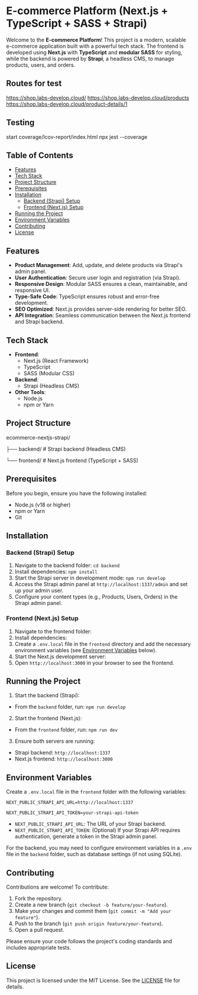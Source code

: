 # E-commerce Platform (Next.js + TypeScript + SASS + Strapi)

Welcome to the **E-commerce Platform**! This project is a modern, scalable e-commerce application built with a powerful tech stack. The frontend is developed using **Next.js** with **TypeScript** and **modular SASS** for styling, while the backend is powered by **Strapi**, a headless CMS, to manage products, users, and orders.

## Routes for test
https://shop.labs-develop.cloud/
https://shop.labs-develop.cloud/products
https://shop.labs-develop.cloud/product-details/1

## Testing

start coverage/lcov-report/index.html
npx jest --coverage

## Table of Contents
- [Features](#features)
- [Tech Stack](#tech-stack)
- [Project Structure](#project-structure)
- [Prerequisites](#prerequisites)
- [Installation](#installation)
  - [Backend (Strapi) Setup](#backend-strapi-setup)
  - [Frontend (Next.js) Setup](#frontend-nextjs-setup)
- [Running the Project](#running-the-project)
- [Environment Variables](#environment-variables)
- [Contributing](#contributing)
- [License](#license)

## Features
- **Product Management**: Add, update, and delete products via Strapi's admin panel.
- **User Authentication**: Secure user login and registration (via Strapi).
- **Responsive Design**: Modular SASS ensures a clean, maintainable, and responsive UI.
- **Type-Safe Code**: TypeScript ensures robust and error-free development.
- **SEO Optimized**: Next.js provides server-side rendering for better SEO.
- **API Integration**: Seamless communication between the Next.js frontend and Strapi backend.

## Tech Stack
- **Frontend**:
  - Next.js (React Framework)
  - TypeScript
  - SASS (Modular CSS)
- **Backend**:
  - Strapi (Headless CMS)
- **Other Tools**:
  - Node.js
  - npm or Yarn

## Project Structure

ecommerce-nextjs-strapi/

├── backend/        # Strapi backend (Headless CMS)

└── frontend/       # Next.js frontend (TypeScript + SASS)


## Prerequisites
Before you begin, ensure you have the following installed:
- Node.js (v18 or higher)
- npm or Yarn
- Git

## Installation

### Backend (Strapi) Setup
1. Navigate to the backend folder: `cd backend`
2. Install dependencies: `npm install`
3. Start the Strapi server in development mode: `npm run develop`
4. Access the Strapi admin panel at `http://localhost:1337/admin` and set up your admin user.
5. Configure your content types (e.g., Products, Users, Orders) in the Strapi admin panel.

### Frontend (Next.js) Setup
1. Navigate to the frontend folder:
2. Install dependencies:
3. Create a `.env.local` file in the `frontend` directory and add the necessary environment variables (see [Environment Variables](#environment-variables) below).
4. Start the Next.js development server:
5. Open `http://localhost:3000` in your browser to see the frontend.

## Running the Project
1. Start the backend (Strapi):
- From the `backend` folder, run: `npm run develop`
2. Start the frontend (Next.js):
- From the `frontend` folder, run: `npm run dev`
3. Ensure both servers are running:
- Strapi backend: `http://localhost:1337`
- Next.js frontend: `http://localhost:3000`

## Environment Variables
Create a `.env.local` file in the `frontend` folder with the following variables:

`NEXT_PUBLIC_STRAPI_API_URL=http://localhost:1337`

`NEXT_PUBLIC_STRAPI_API_TOKEN=your-strapi-api-token`

- `NEXT_PUBLIC_STRAPI_API_URL`: The URL of your Strapi backend.
- `NEXT_PUBLIC_STRAPI_API_TOKEN`: (Optional) If your Strapi API requires authentication, generate a token in the Strapi admin panel.

For the backend, you may need to configure environment variables in a `.env` file in the `backend` folder, such as database settings (if not using SQLite).

## Contributing
Contributions are welcome! To contribute:
1. Fork the repository.
2. Create a new branch (`git checkout -b feature/your-feature`).
3. Make your changes and commit them (`git commit -m "Add your feature"`).
4. Push to the branch (`git push origin feature/your-feature`).
5. Open a pull request.

Please ensure your code follows the project's coding standards and includes appropriate tests.

## License
This project is licensed under the MIT License. See the [LICENSE](LICENSE) file for details.
